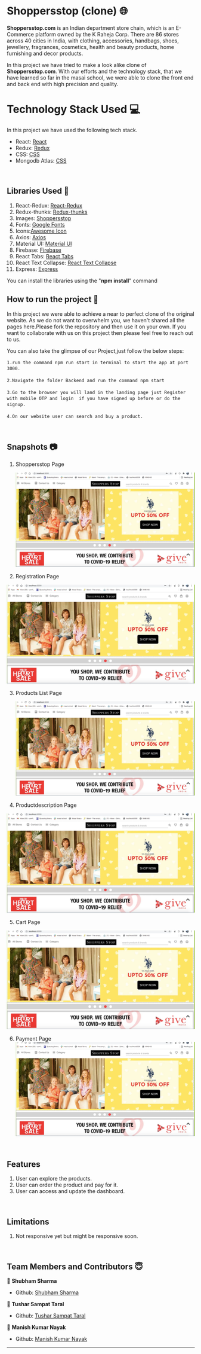 # Shoppersstop (clone) 🌐

**Shoppersstop.com** is an Indian department store chain, which is an E-Commerce platform owned by the K Raheja Corp. There are 86 stores across 40 cities in India, with clothing, accessories, handbags, shoes, jewellery, fragrances, cosmetics, health and beauty products, home furnishing and decor products.

In this project we have tried to make a look alike clone of **Shoppersstop.com**. With our efforts and the technology stack, that we have learned so far in the masai school, we were able to clone the front end and back end with high precision and quality.

# Technology Stack Used 💻 

In this project we have used the following tech stack.

- React: [React](https://www.npmjs.com/package/react)
- Redux: [Redux](https://www.npmjs.com/package/redux)
- CSS: [CSS](https://styled-components.com/)
- Mongodb Atlas: [CSS](https://www.mongodb.com/)


<br>

## Libraries Used 🌟

1. React-Redux: [React-Redux](https://www.npmjs.com/package/react-redux)
2. Redux-thunks: [Redux-thunks](https://www.npmjs.com/package/thunks)
3. Images: [Shoppersstop](https://www.shoppersstop.com/)
4. Fonts: [Google Fonts](https://fonts.google.com/)
5. Icons:[Awesome Icon](https://www.w3schools.com/icons/fontawesome5_intro.asp)
6. Axios: [Axios](https://www.npmjs.com/package/axios)
7. Material UI: [Material UI](https://material-ui.com/)
8. Firebase: [Firebase](https://firebase.google.com/)
9. React Tabs: [React Tabs](https://www.npmjs.com/package/react-tabs)
10. React Text Collapse: [React Text Collapse](https://www.npmjs.com/package/react-text-collapse)
11. Express: [Express](https://expressjs.com/)

You can install the libraries using the "**npm install**" command
<br>

## How to run the project 📑

In this project we were able to achieve a near to perfect clone of the original website. As we do not want to overwhelm you, we haven't shared all the pages here.Please fork the repository and then use it on your own. If you want to collaborate with us on this project then please feel free to reach out to us.

You can also take the glimpse of our Project,just follow the below steps:

    1.run the command npm run start in terminal to start the app at port 3000.

    2.Navigate the folder Backend and run the command npm start

    3.Go to the browser you will land in the landing page just Register with mobile OTP and login  if you have signed up before or do the signup.

    4.On our website user can search and buy a product.

<br>

## Snapshots 📷

1. Shoppersstop Page

   ![Shoppersstop](https://github.com/Shubhamsharma585/ShoppersStop_Clone/blob/main/public/snapshots/home.jpeg)

2. Registration Page

  ![Shoppersstop](https://github.com/Shubhamsharma585/ShoppersStop_Clone/blob/main/public/snapshots/home.jpeg)
 

3. Products List Page

   ![Shoppersstop](https://github.com/Shubhamsharma585/ShoppersStop_Clone/blob/main/public/snapshots/home.jpeg)
   
4. Productdescription Page

  ![Shoppersstop](https://github.com/Shubhamsharma585/ShoppersStop_Clone/blob/main/public/snapshots/home.jpeg)

5. Cart Page

  ![Shoppersstop](https://github.com/Shubhamsharma585/ShoppersStop_Clone/blob/main/public/snapshots/home.jpeg)

6. Payment Page
   ![Shoppersstop](https://github.com/Shubhamsharma585/ShoppersStop_Clone/blob/main/public/snapshots/home.jpeg)



<br>

## Features

1. User can explore the products.
2. User can order the product and pay for it.
3. User can access and update the dashboard.

<br>

## Limitations

1. Not responsive yet but might be responsive soon.

<br>

## Team Members and Contributors 😇


👤 **Shubham Sharma**

- Github: [Shubham Sharma](https://github.com/Shubhamsharma585)

👤 **Tushar Sampat Taral**

- Github: [Tushar Sampat Taral](https://github.com/TusharTaral)

👤 **Manish Kumar Nayak**

- Github: [Manish Kumar Nayak](https://github.com/manish7377)



**********************************************************************


